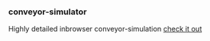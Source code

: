 ### conveyor-simulator
Highly detailed inbrowser conveyor-simulation
[check it out](https://olga-arkhipenko.github.io/conveyor-simulator/)
